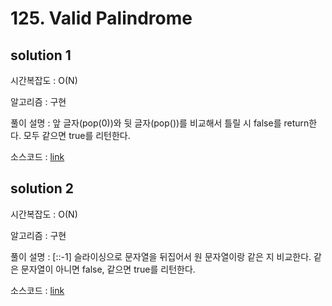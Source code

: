 # 125. Valid Palindrome

## solution 1

시간복잡도 : O(N)

알고리즘 : 구현

풀이 설명 : 앞 글자(pop(0))와 뒷 글자(pop())를 비교해서 틀릴 시 false를 return한다. 모두 같으면 true를 리턴한다.

소스코드 : [link](./125-zeze1004.py)

## solution 2

시간복잡도 : O(N)

알고리즘 : 구현

풀이 설명 : [::-1] 슬라이싱으로 문자열을 뒤집어서 원 문자열이랑 같은 지 비교한다. 같은 문자열이 아니면 false, 같으면 true를 리턴한다.

소스코드 : [link](./125-zeze1004.py)
